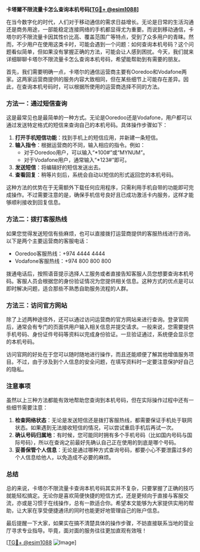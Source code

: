 **卡塔爾不限流量卡怎么查询本机号码[[TG💪+ @esim1088](https://t.me/s/esim1088)]**

在当今数字化的时代，人们对于移动通信的需求日益增长。无论是日常的生活沟通还是商务用途，一部能稳定连接网络的手机都显得尤为重要。而说到移动通信，卡塔尔的不限流量卡因其性价比高、覆盖范围广等特点，受到了众多用户的青睐。然而，不少用户在使用这类卡时，可能会遇到一个问题：如何查询本机号码？这个问题看似简单，但如果没有掌握正确的方法，可能会让人感到困扰。今天，我们就来详细聊聊卡塔尔不限流量卡怎么查询本机号码，希望能帮助到有需要的朋友。

首先，我们需要明确一点，卡塔尔的通信运营商主要有Ooredoo和Vodafone两家。这两家运营商提供的服务内容大致相同，但在某些细节上可能存在差异。因此，在查询本机号码时，可以根据所使用的运营商选择不同的方法。

### 方法一：通过短信查询

这是最常见也是最简单的一种方式。无论是Ooredoo还是Vodafone，用户都可以通过发送特定格式的短信来查询自己的本机号码。具体操作步骤如下：

1. **打开手机短信功能**：找到手机上的短信应用，并新建一条短信。
2. **输入指令**：根据运营商的不同，输入相应的指令。例如：
   - 对于Ooredoo用户，可以输入“*100#”或“MYNUM”。
   - 对于Vodafone用户，通常输入“*123#”即可。
3. **发送短信**：将编辑好的短信发送出去。
4. **查看回复**：稍等片刻后，系统会自动以短信的形式返回您的本机号码。

这种方法的优势在于无需额外下载任何应用程序，只需利用手机自带的功能即可完成操作。不过需要注意的是，确保手机信号良好且已成功激活卡内服务，这样才能够顺利接收到回复信息。

### 方法二：拨打客服热线

如果您觉得发送短信有些麻烦，也可以直接拨打运营商提供的客服热线进行咨询。以下是两个主要运营商的客服电话：
- Ooredoo客服热线：+974 4444 4444
- Vodafone客服热线：+974 800 800 800

拨通电话后，按照语音提示选择人工服务或者直接告知客服人员您想要查询本机号码。客服人员会根据您的身份验证情况为您提供相关信息。这种方式的优点是可以即时解决问题，适合那些不熟悉自助服务流程的人群。

### 方法三：访问官方网站

除了上述两种途径外，还可以通过访问运营商的官方网站来进行查询。登录官网后，通常会有专门的页面供用户输入相关信息并提交请求。一般来说，您需要提供手机号码、身份证件号码等资料以完成身份验证。一旦验证通过，系统便会显示您的本机号码。

访问官网的好处在于您可以随时随地进行操作，而且还能顺便了解其他增值服务项目。不过，由于涉及到个人信息的安全问题，在填写资料时一定要注意保护好自己的隐私。

### 注意事项

虽然以上三种方法都能有效地帮助您查询到本机号码，但在实际操作过程中还有一些细节需要注意：

1. **检查网络状态**：无论是发送短信还是拨打客服热线，都需要保证手机处于联网状态。如果遇到无法接收短信的情况，可以尝试重启手机后再试一次。
2. **确认号码归属地**：有时候，您可能同时拥有多个手机号码（比如国内号码与国际号码），所以在查询之前最好先确认自己正在使用的到底是哪个号码。
3. **妥善保管个人信息**：无论是通过哪种方式查询号码，都要小心不要泄露过多的个人信息给他人，以免造成不必要的麻烦。

### 总结

总的来说，卡塔尔不限流量卡查询本机号码其实并不复杂，只要掌握了正确的技巧就能轻松搞定。无论你是喜欢简便快捷的短信方式，还是更倾向于直接与客服交流，亦或是习惯于在线操作，总有一款适合你。希望本文能够为大家提供实用的帮助，让大家在享受便捷通讯的同时也能更好地管理自己的账户信息。

最后提醒一下大家，如果实在搞不清楚具体的操作步骤，不妨直接联系当地的营业厅寻求专业指导。毕竟，面对面的服务往往更加直观有效哦！

[[TG💪+ @esim1088](https://t.me/s/esim1088) ![Image](https://i.postimg.cc/4NQfJmqS/Snipaste-2025-05-13-00-14-12.png)]